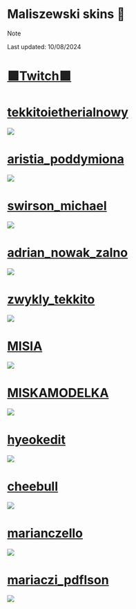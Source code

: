 # Maliszewski skins 🎁
> [!NOTE]
> Last updated: 10/08/2024
# [🟪Twitch🟪](https://twitch.tv/maliszewski)

# [tekkitoietherialnowy](https://drive.google.com/file/d/1ccp850Tw7Z6OLla-ZkQT9B_6sre7msCF/view?usp=sharing)
![](https://i.imgur.com/P6RssNB.jpeg)
# [aristia_poddymiona](https://drive.google.com/file/d/1p5hRlFTr48H_9wPnCjxS4rPA1qan-90B/view?usp=sharing)
![](https://i.imgur.com/Slo2lgR.jpeg)
# [swirson_michael](https://drive.google.com/file/d/1bCwlUorkvnpynsWslnkBbzq1yXTDpBSd/view?usp=sharing)
![](https://i.imgur.com/6R61BFn.jpeg)
# [adrian_nowak_zalno](https://drive.google.com/file/d/1R5NA3wBRVYYQy0EV_aQ6iOiNCbygqp5M/view?usp=sharing)
![](https://i.imgur.com/YPkEaEa.jpeg)
# [zwykly_tekkito](https://drive.google.com/file/d/1ywD3gVlf_RhRiz9Afn9hWBEvgfIa-fhB/view?usp=sharing)
![](https://i.imgur.com/PGdJCpE.jpeg)
# [MISIA](https://drive.google.com/file/d/1oAGS04ZZkgM5R8gtfI10TSnu4lGaZuhe/view?usp=sharing)
![](https://i.imgur.com/Xdf760a.jpeg)
# [MISKAMODELKA](https://drive.google.com/file/d/1YD1iFgBiY1ym7zYiMVt5akXIQSnEWaNH/view?usp=sharing)
![](https://i.imgur.com/fiWGci2.jpeg)
# [hyeokedit](https://drive.google.com/file/d/1cxc13VFS23nApiPxiFQFTV2PWaJWTe4d/view?usp=drive_link)
![](https://i.imgur.com/igRLEf1.jpeg)
# [cheebull](https://drive.google.com/file/d/1Apm-ZYKsCpl4mKImAfAcspeHQHYa9zz_/view?usp=sharing)
![](https://i.imgur.com/VgJuvKl.jpeg)
# [marianczello](https://drive.google.com/file/d/1fPMcVi4gQCgoNi2fv5QznZXu7Y3ARRG3/view?usp=drive_link)
![](https://i.imgur.com/KLsMgdS.jpeg)
# [mariaczi_pdflson](https://drive.google.com/file/d/1WoFNC7duEO5-jnST3Ldn3GF-zbPQv1Y7/view?usp=drive_link)
![](https://i.imgur.com/Zv2f4nw.jpeg)
